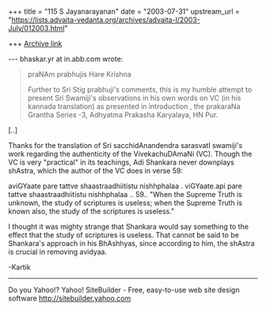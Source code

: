 +++
title = "115 S Jayanarayanan"
date = "2003-07-31"
upstream_url = "https://lists.advaita-vedanta.org/archives/advaita-l/2003-July/012003.html"

+++
[Archive link](https://lists.advaita-vedanta.org/archives/advaita-l/2003-July/012003.html)

--- bhaskar.yr at in.abb.com wrote:
> 
> praNAm prabhujis
> Hare Krishna
> 
> Further to Sri Stig prabhuji's comments, this is my humble attempt 
> to
> present Sri Swamiji's observations in his own words on VC (in his
> kannada
> translation) as presented in introduction , the prakaraNa Grantha
> Series
> -3, Adhyatma Prakasha Karyalaya, HN Pur.
> 

[..]

Thanks for the translation of Sri sacchidAnandendra sarasvatI swamiji's
work regarding the authenticity of the VivekachuDAmaNi (VC). Though the
VC is very "practical" in its teachings, Adi Shankara never downplays
shAstra, which the author of the VC does in verse 59:

aviGYaate pare tattve shaastraadhiitistu nishhphalaa .
viGYaate.api pare tattve shaastraadhiitistu nishhphalaa .. 59..
"When the Supreme Truth is unknown, the study of scriptures is useless;
when the Supreme Truth is known also, the study of the scriptures is
useless."

I thought it was mighty strange that Shankara would say something to
the effect that the study of scriptures is useless. That cannot be said
to be Shankara's approach in his BhAshhyas, since according to him, the
shAstra is crucial in removing avidyaa. 

-Kartik

__________________________________
Do you Yahoo!?
Yahoo! SiteBuilder - Free, easy-to-use web site design software
http://sitebuilder.yahoo.com


